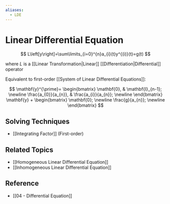 ```yaml
---
aliases:
  - LDE
---
```


# Linear Differential Equation

$$
L\left[y\right]=\sum\limits_{i=0}^{n}a_{i}(t)y^{(i)}(t)=g(t)
$$

where $L$ is a [[Linear Transformation|Linear]] [[Differentiation|Differential]] operator

Equivalent to first-order [[System of Linear Differential Equations]]:

$$
\mathbf{y}^{\prime}=
\begin{bmatrix}
\mathbf{0}, & \mathbf{I}_{n-1}; \newline
\frac{a_{0}}{a_{n}}, & \frac{a_{i}}{a_{n}}; \newline
\end{bmatrix}
\mathbf{y}
+
\begin{bmatrix}
\mathbf{0}; \newline
\frac{g}{a_{n}}; \newline
\end{bmatrix}
$$

## Solving Techniques

- [[Integrating Factor]] (First-order)

## Related Topics

- [[Homogeneous Linear Differential Equation]]
- [[Inhomogeneous Linear Differential Equation]]

## Reference

- [[04 - Differential Equation]]
